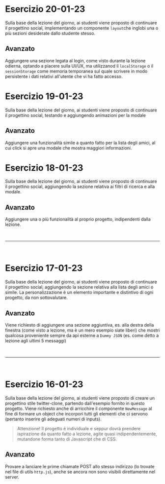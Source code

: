# Esercizio 20-01-23

Sulla base della lezione del giorno, ai studenti viene proposto di continuare il progettino social, implementando un componente `layout`che inglobi una o più sezioni desiderate dallo studente stesso.

## Avanzato

Aggiungere una sezione legata al login, come visto durante la lezione odierna, optando a piacere sulla UI/UX, ma utilizzanod il `localStorage` o il `sessionStorage` come memoria temporanea sul quale scrivere in modo persistente i dati relativi all'utente che vi ha fatto accesso.

# Esercizio 19-01-23

Sulla base della lezione del giorno, ai studenti viene proposto di continuare il progettino social, testando e aggiungendo animazioni per la modale

## Avanzato

Aggiungere una funzionalità simile a quanto fatto per la lista degli amici, al cui click si apre una modale che mostra maggiori informazioni.

# Esercizio 18-01-23

Sulla base della lezione del giorno, ai studenti viene proposto di continuare il progettino social, aggiungendo la sezione relativa ai filtri di ricerca e alla modale.

## Avanzato

Aggiungere una o più funzionalità al proprio progetto, indipendenti dalla lezione.

<br>
<hr>
<br>

# Esercizio 17-01-23

Sulla base della lezione del giorno, ai studenti viene proposto di continuare il progettino social, aggiungendo la sezione relativa alla lista degli amici o simile. La personalizzazione è un elemento importante e distintivo di ogni progetto, da non sottovalutare.

## Avanzato

Viene richiesto di aggiungere una sezione aggiuntiva, es. alla destra della finestra (come visto a lezione, ma è un mero esempio siate liberi) che mostri qualcosa proveniente sempre da api esterne a `Dummy JSON` (es. come detto a lezione agli ultimi 5 messaggi)

<br>
<hr>
<br>

# Esercizio 16-01-23

Sulla base della lezione del giorno, ai studenti viene proposto di creare un progettino stile twitter-clone, partendo dall'esempio fornito in questo progetto.
Viene richiesto anche di arricchire il componente `NewMessage` al fine di formare un object che incorpori tutti gli elementi che ci servono (pertanto inserire gli adeguati numeri di inputs).

> Attenzione! Il progetto è individuale e seppur dovrà prendere ispirazione da quanto fatto a lezione, agite quasi indipendentemente, mutandone forma tanto di Javascript che di CSS.

## Avanzato

Provare a lanciare le prime chiamate POST allo stesso indirizzo (lo trovate nel file di utils `http.js`), anche se ancora non sono visibili direttamente nel server.
